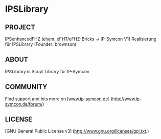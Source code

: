 ﻿IPSLibrary
==========

## PROJECT
IPSenhancedFHZ (ehem. eFHT/eFHZ-Bricks -> IP-Symcon V1) 
Realisierung für IPSLibrary (Founder: brownson)


## ABOUT
IPSLibrary is Script Library für IP-Symcon

## COMMUNITY
Find support and lots more on [www.ip-symcon.de] (http://www.ip-symcon.de/forum/)

## LICENSE
[GNU General Public License v3] (http://www.gnu.org/licenses/gpl.txt.)
